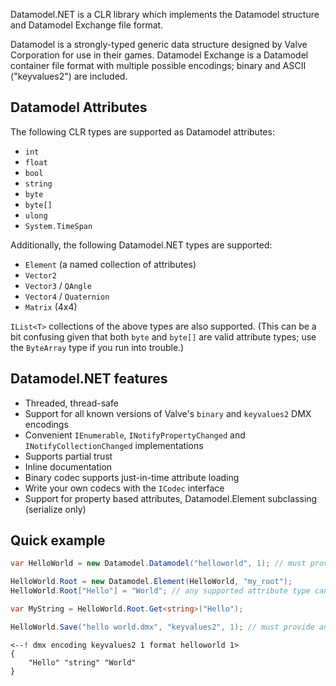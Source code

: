 Datamodel.NET is a CLR library which implements the Datamodel structure and Datamodel Exchange file format.

Datamodel is a strongly-typed generic data structure designed by Valve Corporation for use in their games. Datamodel Exchange is a Datamodel container file format with multiple possible encodings; binary and ASCII ("keyvalues2") are included.

## Datamodel Attributes

The following CLR types are supported as Datamodel attributes:

* `int`
* `float`
* `bool`
* `string`
* `byte`
* `byte[]`
* `ulong`
* `System.TimeSpan`

Additionally, the following Datamodel.NET types are supported:

* `Element` (a named collection of attributes)
* `Vector2`
* `Vector3` / `QAngle`
* `Vector4` / `Quaternion`
* `Matrix` (4x4)

`IList<T>` collections of the above types are also supported. (This can be a bit confusing given that both `byte` and `byte[]` are valid attribute types; use the `ByteArray` type if you run into trouble.)

## Datamodel.NET features

* Threaded, thread-safe
* Support for all known versions of Valve's `binary` and `keyvalues2` DMX encodings
* Convenient `IEnumerable`, `INotifyPropertyChanged` and `INotifyCollectionChanged` implementations
* Supports partial trust
* Inline documentation
* Binary codec supports just-in-time attribute loading
* Write your own codecs with the `ICodec` interface
* Support for property based attributes, Datamodel.Element subclassing (serialize only)

## Quick example

```c#
var HelloWorld = new Datamodel.Datamodel("helloworld", 1); // must provide a format name (can be anything) and version

HelloWorld.Root = new Datamodel.Element(HelloWorld, "my_root");
HelloWorld.Root["Hello"] = "World"; // any supported attribute type can be assigned

var MyString = HelloWorld.Root.Get<string>("Hello");

HelloWorld.Save("hello world.dmx", "keyvalues2", 1); // must provide an encoding name and version
```

```vdf
<--! dmx encoding keyvalues2 1 format helloworld 1>
{
    "Hello" "string" "World"
}
```
